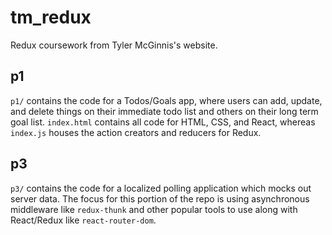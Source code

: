 # tm_redux
Redux coursework from Tyler McGinnis's website.

## p1
`p1/` contains the code for a Todos/Goals app, where users can add, update, and delete things on their immediate todo list and others on their long term goal list. `index.html` contains all code for HTML, CSS, and React, whereas `index.js` houses the action creators and reducers for Redux.

## p3
`p3/` contains the code for a localized polling application which mocks out server data. The focus for this portion of the repo is using asynchronous middleware like `redux-thunk` and other popular tools to use along with React/Redux like `react-router-dom`.
